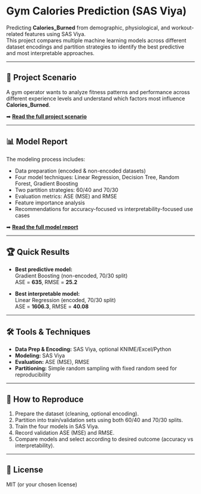 # Gym Calories Prediction (SAS Viya)

Predicting **Calories_Burned** from demographic, physiological, and workout-related features using SAS Viya.  
This project compares multiple machine learning models across different dataset encodings and partition strategies to identify the best predictive and most interpretable approaches.

---

## 📜 Project Scenario
A gym operator wants to analyze fitness patterns and performance across different experience levels and understand which factors most influence **Calories_Burned**.

➡ **[Read the full project scenario](Project_Scenerio.md)**

---

## 📊 Model Report
The modeling process includes:
- Data preparation (encoded & non-encoded datasets)
- Four model techniques: Linear Regression, Decision Tree, Random Forest, Gradient Boosting
- Two partition strategies: 60/40 and 70/30
- Evaluation metrics: ASE (MSE) and RMSE
- Feature importance analysis
- Recommendations for accuracy-focused vs interpretability-focused use cases

➡ **[Read the full model report](Model_Report.md)**

---

## 🏆 Quick Results
- **Best predictive model:**  
  Gradient Boosting (non-encoded, 70/30 split)  
  ASE = **635**, RMSE = **25.2**
  
- **Best interpretable model:**  
  Linear Regression (encoded, 70/30 split)  
  ASE = **1606.3**, RMSE = **40.08**

---

## 🛠️ Tools & Techniques
- **Data Prep & Encoding:** SAS Viya, optional KNIME/Excel/Python
- **Modeling:** SAS Viya
- **Evaluation:** ASE (MSE), RMSE
- **Partitioning:** Simple random sampling with fixed random seed for reproducibility

---

## 🚀 How to Reproduce
1. Prepare the dataset (cleaning, optional encoding).
2. Partition into train/validation sets using both 60/40 and 70/30 splits.
3. Train the four models in SAS Viya.
4. Record validation ASE (MSE) and RMSE.
5. Compare models and select according to desired outcome (accuracy vs interpretability).

---

## 📄 License
MIT (or your chosen license)

